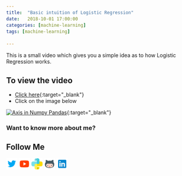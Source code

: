 ```yaml
---
title:  "Basic intuition of Logistic Regression"
date:   2018-10-01 17:00:00
categories: [machine-learning]
tags: [machine-learning]

---
```


This is a small video which gives you a simple idea as to how Logistic Regression works.


## To view the video
* [Click here](https://youtu.be/NLTo-7w3d60){:target="_blank"}
* Click on the image below

[![Axis in Numpy Pandas](http://img.youtube.com/vi/NLTo-7w3d60/0.jpg)](http://www.youtube.com/watch?v=NLTo-7w3d60){:target="_blank"}

### Want to know more about me?
## Follow Me
<a href="https://twitter.com/_bhaveshbhatt" target="_blank"><img class="ai-subscribed-social-icon" src="/assets/images/tw.png" width="30"></a>
<a href="https://www.youtube.com/bhaveshbhatt8791/" target="_blank"><img class="ai-subscribed-social-icon" src="/assets/images/ytb.png" width="30"></a>
<a href="https://www.youtube.com/PythonTricks/" target="_blank"><img class="ai-subscribed-social-icon" src="/assets/images/python_logo.png" width="30"></a>
<a href="https://github.com/bhattbhavesh91" target="_blank"><img class="ai-subscribed-social-icon" src="/assets/images/gthb.png" width="30"></a>
<a href="https://www.linkedin.com/in/bhattbhavesh91/" target="_blank"><img class="ai-subscribed-social-icon" src="/assets/images/lnkdn.png" width="30"></a>
